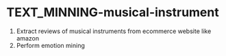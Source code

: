 # TEXT_MINNING-musical-instrument
1) Extract reviews of musical instruments from ecommerce website like amazon
2) Perform emotion mining

